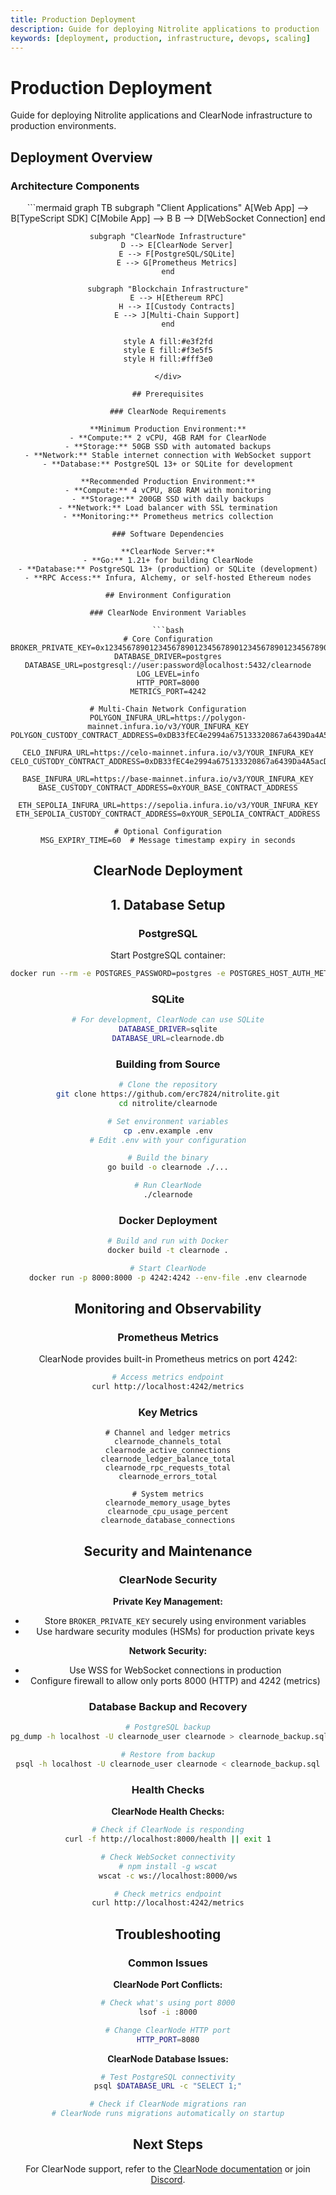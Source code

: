```yaml
---
title: Production Deployment
description: Guide for deploying Nitrolite applications to production
keywords: [deployment, production, infrastructure, devops, scaling]
---
```


# Production Deployment

Guide for deploying Nitrolite applications and ClearNode infrastructure to production environments.

## Deployment Overview

### Architecture Components

<div align="center">
```mermaid
graph TB
    subgraph "Client Applications"
        A[Web App] --> B[TypeScript SDK]
        C[Mobile App] --> B
        B --> D[WebSocket Connection]
    end

    subgraph "ClearNode Infrastructure"
        D --> E[ClearNode Server]
        E --> F[PostgreSQL/SQLite]
        E --> G[Prometheus Metrics]
    end

    subgraph "Blockchain Infrastructure"
        E --> H[Ethereum RPC]
        H --> I[Custody Contracts]
        E --> J[Multi-Chain Support]
    end

    style A fill:#e3f2fd
    style E fill:#f3e5f5
    style H fill:#fff3e0
```
</div>

## Prerequisites

### ClearNode Requirements

**Minimum Production Environment:**
- **Compute:** 2 vCPU, 4GB RAM for ClearNode
- **Storage:** 50GB SSD with automated backups
- **Network:** Stable internet connection with WebSocket support
- **Database:** PostgreSQL 13+ or SQLite for development

**Recommended Production Environment:**
- **Compute:** 4 vCPU, 8GB RAM with monitoring
- **Storage:** 200GB SSD with daily backups
- **Network:** Load balancer with SSL termination
- **Monitoring:** Prometheus metrics collection

### Software Dependencies

**ClearNode Server:**
- **Go:** 1.21+ for building ClearNode
- **Database:** PostgreSQL 13+ (production) or SQLite (development)
- **RPC Access:** Infura, Alchemy, or self-hosted Ethereum nodes

## Environment Configuration

### ClearNode Environment Variables

```bash
# Core Configuration
BROKER_PRIVATE_KEY=0x1234567890123456789012345678901234567890123456789012345678901234
DATABASE_DRIVER=postgres
DATABASE_URL=postgresql://user:password@localhost:5432/clearnode
LOG_LEVEL=info
HTTP_PORT=8000
METRICS_PORT=4242

# Multi-Chain Network Configuration
POLYGON_INFURA_URL=https://polygon-mainnet.infura.io/v3/YOUR_INFURA_KEY
POLYGON_CUSTODY_CONTRACT_ADDRESS=0xDB33fEC4e2994a675133320867a6439Da4A5acD8

CELO_INFURA_URL=https://celo-mainnet.infura.io/v3/YOUR_INFURA_KEY
CELO_CUSTODY_CONTRACT_ADDRESS=0xDB33fEC4e2994a675133320867a6439Da4A5acD8

BASE_INFURA_URL=https://base-mainnet.infura.io/v3/YOUR_INFURA_KEY
BASE_CUSTODY_CONTRACT_ADDRESS=0xYOUR_BASE_CONTRACT_ADDRESS

ETH_SEPOLIA_INFURA_URL=https://sepolia.infura.io/v3/YOUR_INFURA_KEY
ETH_SEPOLIA_CUSTODY_CONTRACT_ADDRESS=0xYOUR_SEPOLIA_CONTRACT_ADDRESS

# Optional Configuration
MSG_EXPIRY_TIME=60  # Message timestamp expiry in seconds
```


## ClearNode Deployment

## 1. Database Setup

### PostgreSQL

Start PostgreSQL container:
```bash
docker run --rm -e POSTGRES_PASSWORD=postgres -e POSTGRES_HOST_AUTH_METHOD=trust -p 5432:5432 --name postgres postgres:16
```

### SQLite

```bash
# For development, ClearNode can use SQLite
DATABASE_DRIVER=sqlite
DATABASE_URL=clearnode.db
```

### Building from Source

```bash
# Clone the repository
git clone https://github.com/erc7824/nitrolite.git
cd nitrolite/clearnode

# Set environment variables
cp .env.example .env
# Edit .env with your configuration

# Build the binary
go build -o clearnode ./...

# Run ClearNode
./clearnode
```

### Docker Deployment

```bash
# Build and run with Docker
docker build -t clearnode .

# Start ClearNode
docker run -p 8000:8000 -p 4242:4242 --env-file .env clearnode
```

## Monitoring and Observability

### Prometheus Metrics

ClearNode provides built-in Prometheus metrics on port 4242:

```bash
# Access metrics endpoint
curl http://localhost:4242/metrics
```

### Key Metrics

```prometheus
# Channel and ledger metrics
clearnode_channels_total
clearnode_active_connections
clearnode_ledger_balance_total
clearnode_rpc_requests_total
clearnode_errors_total

# System metrics
clearnode_memory_usage_bytes
clearnode_cpu_usage_percent
clearnode_database_connections
```

## Security and Maintenance

### ClearNode Security

**Private Key Management:**
- Store `BROKER_PRIVATE_KEY` securely using environment variables
- Use hardware security modules (HSMs) for production private keys

**Network Security:**
- Use WSS for WebSocket connections in production
- Configure firewall to allow only ports 8000 (HTTP) and 4242 (metrics)

### Database Backup and Recovery

```bash
# PostgreSQL backup
pg_dump -h localhost -U clearnode_user clearnode > clearnode_backup.sql

# Restore from backup
psql -h localhost -U clearnode_user clearnode < clearnode_backup.sql
```

### Health Checks

**ClearNode Health Checks:**
```bash
# Check if ClearNode is responding
curl -f http://localhost:8000/health || exit 1

# Check WebSocket connectivity
# npm install -g wscat
wscat -c ws://localhost:8000/ws

# Check metrics endpoint
curl http://localhost:4242/metrics
```

## Troubleshooting

### Common Issues

**ClearNode Port Conflicts:**
```bash
# Check what's using port 8000
lsof -i :8000

# Change ClearNode HTTP port
HTTP_PORT=8080
```

**ClearNode Database Issues:**
```bash
# Test PostgreSQL connectivity
psql $DATABASE_URL -c "SELECT 1;"

# Check if ClearNode migrations ran
# ClearNode runs migrations automatically on startup
```

## Next Steps

For ClearNode support, refer to the [ClearNode documentation](https://github.com/erc7824/nitrolite/tree/main/clearnode) or join [Discord](https://discord.gg/yellownetwork).
